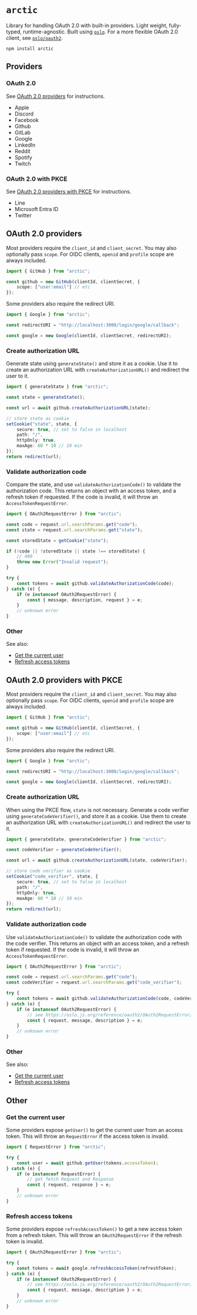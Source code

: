 # `arctic`

Library for handling OAuth 2.0 with built-in providers. Light weight, fully-typed, runtime-agnostic. Built using [`oslo`](http://github.com/pilcrowonpaper/oslo). For a more flexible OAuth 2.0 client, see [`oslo/oauth2`](http://github.com/pilcrowonpaper/oslo).

```
npm install arctic
```

## Providers

### OAuth 2.0

See [OAuth 2.0 providers](#oauth-20-providers) for instructions.

- Apple
- Discord
- Facebook
- Github
- GitLab
- Google
- LinkedIn
- Reddit
- Spotify
- Twitch

### OAuth 2.0 with PKCE

See [OAuth 2.0 providers with PKCE](#oauth-20-providers-with-pkce) for instructions.

- Line
- Microsoft Entra ID
- Twitter

## OAuth 2.0 providers

Most providers require the `client_id` and `client_secret`. You may also optionally pass `scope`. For OIDC clients, `openid` and `profile` scope are always included.

```ts
import { GitHub } from "arctic";

const github = new GitHub(clientId, clientSecret, {
	scope: ["user:email"] // etc
});
```

Some providers also require the redirect URI.

```ts
import { Google } from "arctic";

const redirectURI = "http://localhost:3000/login/google/callback";

const google = new Google(clientId, clientSecret, redirectURI);
```

### Create authorization URL

Generate state using `generateState()` and store it as a cookie. Use it to create an authorization URL with `createAuthorizationURL()` and redirect the user to it.

```ts
import { generateState } from "arctic";

const state = generateState();

const url = await github.createAuthorizationURL(state);

// store state as cookie
setCookie("state", state, {
	secure: true, // set to false in localhost
	path: "/",
	httpOnly: true,
	maxAge: 60 * 10 // 10 min
});
return redirect(url);
```

### Validate authorization code

Compare the state, and use `validateAuthorizationCode()` to validate the authorization code. This returns an object with an access token, and a refresh token if requested. If the code is invalid, it will throw an `AccessTokenRequestError`.

```ts
import { OAuth2RequestError } from "arctic";

const code = request.url.searchParams.get("code");
const state = request.url.searchParams.get("state");

const storedState = getCookie("state");

if (!code || !storedState || state !== storedState) {
	// 400
	throw new Error("Invalid request");
}

try {
	const tokens = await github.validateAuthorizationCode(code);
} catch (e) {
	if (e instanceof OAuth2RequestError) {
		const { message, description, request } = e;
	}
	// unknown error
}
```

### Other

See also:

- [Get the current user](#get-the-current-user)
- [Refresh access tokens](#refresh-access-tokens)

## OAuth 2.0 providers with PKCE

Most providers require the `client_id` and `client_secret`. You may also optionally pass `scope`. For OIDC clients, `openid` and `profile` scope are always included.

```ts
import { GitHub } from "arctic";

const github = new GitHub(clientId, clientSecret, {
	scope: ["user:email"] // etc
});
```

Some providers also require the redirect URI.

```ts
import { Google } from "arctic";

const redirectURI = "http://localhost:3000/login/google/callback";

const google = new Google(clientId, clientSecret, redirectURI);
```

### Create authorization URL

When using the PKCE flow, `state` is not necessary. Generate a code verifier using `generateCodeVerifier()`, and store it as a cookie. Use them to create an authorization URL with `createAuthorizationURL()` and redirect the user to it.

```ts
import { generateState, generateCodeVerifier } from "arctic";

const codeVerifier = generateCodeVerifier();

const url = await github.createAuthorizationURL(state, codeVerifier);

// store code verifier as cookie
setCookie("code_verifier", state, {
	secure: true, // set to false in localhost
	path: "/",
	httpOnly: true,
	maxAge: 60 * 10 // 10 min
});
return redirect(url);
```

### Validate authorization code

Use `validateAuthorizationCode()` to validate the authorization code with the code verifier. This returns an object with an access token, and a refresh token if requested. If the code is invalid, it will throw an `AccessTokenRequestError`.

```ts
import { OAuth2RequestError } from "arctic";

const code = request.url.searchParams.get("code");
const codeVerifier = request.url.searchParams.get("code_verifier");

try {
	const tokens = await github.validateAuthorizationCode(code, codeVerifier);
} catch (e) {
	if (e instanceof OAuth2RequestError) {
		// see https://oslo.js.org/reference/oauth2/OAuth2RequestError/
		const { request, message, description } = e;
	}
	// unknown error
}
```

### Other

See also:

- [Get the current user](#get-the-current-user)
- [Refresh access tokens](#refresh-access-tokens)

## Other

### Get the current user

Some providers expose `getUser()` to get the current user from an access token. This will throw an `RequestError` if the access token is invalid.

```ts
import { RequestError } from "arctic";

try {
	const user = await github.getUser(tokens.accessToken);
} catch (e) {
	if (e instanceof RequestError) {
		// get fetch Request and Response
		const { request, response } = e;
	}
	// unknown error
}
```

### Refresh access tokens

Some providers expose `refreshAccessToken()` to get a new access token from a refresh token. This will throw an `OAuth2RequestError` if the refresh token is invalid.

```ts
import { OAuth2RequestError } from "arctic";

try {
	const tokens = await google.refreshAccessToken(refreshToken);
} catch (e) {
	if (e instanceof OAuth2RequestError) {
		// see https://oslo.js.org/reference/oauth2/OAuth2RequestError/
		const { request, message, description } = e;
	}
	// unknown error
}
```
